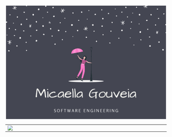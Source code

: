 <p align="center">
<img width="500px" src="./images/micaella.png" />
</p>
<center>
  <table>
    <tr>
        <td><img width="495px" align="left" src="https://github-readme-stats.vercel.app/api?username=micaellagouveia&theme=dracula&show_icons=true&count_private=true" /></td>
        <td><img width="450px" align="left" src="https://github-readme-stats.vercel.app/api/top-langs/?username=micaellagouveia&layout=compact&theme=dracula"/></td>
    </tr>   
  </table>
</center>

